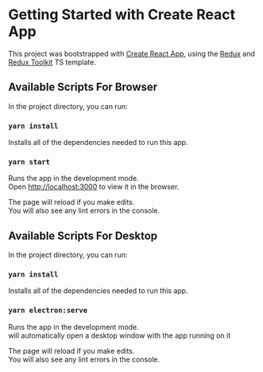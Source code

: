 # Getting Started with Create React App

This project was bootstrapped with [Create React App](https://github.com/facebook/create-react-app), using the [Redux](https://redux.js.org/) and [Redux Toolkit](https://redux-toolkit.js.org/) TS template.

## Available Scripts For Browser

In the project directory, you can run:

### `yarn install`

Installs all of the dependencies needed to run this app.


### `yarn start`

Runs the app in the development mode.\
Open [http://localhost:3000](http://localhost:3000) to view it in the browser.

The page will reload if you make edits.\
You will also see any lint errors in the console.



## Available Scripts For Desktop

In the project directory, you can run:

### `yarn install`

Installs all of the dependencies needed to run this app.

### `yarn electron:serve`

Runs the app in the development mode.\
will automatically open a desktop window with the app running on it

The page will reload if you make edits.\
You will also see any lint errors in the console.
